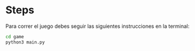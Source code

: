 # Steps 

Para correr el juego debes seguir las siguientes instrucciones en la terminal:

```sh
cd game
python3 main.py
```